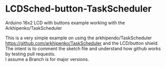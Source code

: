 # LCDSched-button-TaskScheduler
Arduino 16x2 LCD with buttons example working with the Arkhipenko/TaskScheduler

This is a very simple example on using the arkhipendo/TaskScheduler https://github.com/arkhipenko/TaskScheduler
and the LCD/button shield.
The intent is to comment the sketch file and understand how github works by testing pull requests.  
I assume a Branch is for major versions.

